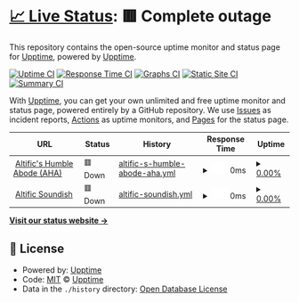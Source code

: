 # [📈 Live Status](https://status.altific.net): <!--live status--> **🟥 Complete outage**

This repository contains the open-source uptime monitor and status page for [Upptime](https://upptime.js.org), powered by [Upptime](https://github.com/upptime/upptime).

[![Uptime CI](https://github.com/AltiVR/uptime/workflows/Uptime%20CI/badge.svg)](https://github.com/AltiVR/uptime/actions?query=workflow%3A%22Uptime+CI%22)
[![Response Time CI](https://github.com/AltiVR/uptime/workflows/Response%20Time%20CI/badge.svg)](https://github.com/AltiVR/uptime/actions?query=workflow%3A%22Response+Time+CI%22)
[![Graphs CI](https://github.com/AltiVR/uptime/workflows/Graphs%20CI/badge.svg)](https://github.com/AltiVR/uptime/actions?query=workflow%3A%22Graphs+CI%22)
[![Static Site CI](https://github.com/AltiVR/uptime/workflows/Static%20Site%20CI/badge.svg)](https://github.com/AltiVR/uptime/actions?query=workflow%3A%22Static+Site+CI%22)
[![Summary CI](https://github.com/AltiVR/uptime/workflows/Summary%20CI/badge.svg)](https://github.com/AltiVR/uptime/actions?query=workflow%3A%22Summary+CI%22)

With [Upptime](https://upptime.js.org), you can get your own unlimited and free uptime monitor and status page, powered entirely by a GitHub repository. We use [Issues](https://github.com/upptime/upptime/issues) as incident reports, [Actions](https://github.com/AltiVR/uptime/actions) as uptime monitors, and [Pages](https://status.altific.net) for the status page.

<!--start: status pages-->
<!-- This summary is generated by Upptime (https://github.com/upptime/upptime) -->
<!-- Do not edit this manually, your changes will be overwritten -->
<!-- prettier-ignore -->
| URL | Status | History | Response Time | Uptime |
| --- | ------ | ------- | ------------- | ------ |
| <img alt="" src="https://icons.duckduckgo.com/ip3/www.altific.net.ico" height="13"> [Altific's Humble Abode (AHA)](https://www.altific.net/) | 🟥 Down | [altific-s-humble-abode-aha.yml](https://github.com/AltiVR/uptime/commits/HEAD/history/altific-s-humble-abode-aha.yml) | <details><summary><img alt="Response time graph" src="./graphs/altific-s-humble-abode-aha/response-time-week.png" height="20"> 0ms</summary><br><a href="https://status.altific.net/history/altific-s-humble-abode-aha"><img alt="Response time 0" src="https://img.shields.io/endpoint?url=https%3A%2F%2Fraw.githubusercontent.com%2FAltiVR%2Fuptime%2FHEAD%2Fapi%2Faltific-s-humble-abode-aha%2Fresponse-time.json"></a><br><a href="https://status.altific.net/history/altific-s-humble-abode-aha"><img alt="24-hour response time 0" src="https://img.shields.io/endpoint?url=https%3A%2F%2Fraw.githubusercontent.com%2FAltiVR%2Fuptime%2FHEAD%2Fapi%2Faltific-s-humble-abode-aha%2Fresponse-time-day.json"></a><br><a href="https://status.altific.net/history/altific-s-humble-abode-aha"><img alt="7-day response time 0" src="https://img.shields.io/endpoint?url=https%3A%2F%2Fraw.githubusercontent.com%2FAltiVR%2Fuptime%2FHEAD%2Fapi%2Faltific-s-humble-abode-aha%2Fresponse-time-week.json"></a><br><a href="https://status.altific.net/history/altific-s-humble-abode-aha"><img alt="30-day response time 0" src="https://img.shields.io/endpoint?url=https%3A%2F%2Fraw.githubusercontent.com%2FAltiVR%2Fuptime%2FHEAD%2Fapi%2Faltific-s-humble-abode-aha%2Fresponse-time-month.json"></a><br><a href="https://status.altific.net/history/altific-s-humble-abode-aha"><img alt="1-year response time 0" src="https://img.shields.io/endpoint?url=https%3A%2F%2Fraw.githubusercontent.com%2FAltiVR%2Fuptime%2FHEAD%2Fapi%2Faltific-s-humble-abode-aha%2Fresponse-time-year.json"></a></details> | <details><summary><a href="https://status.altific.net/history/altific-s-humble-abode-aha">0.00%</a></summary><a href="https://status.altific.net/history/altific-s-humble-abode-aha"><img alt="All-time uptime 13.33%" src="https://img.shields.io/endpoint?url=https%3A%2F%2Fraw.githubusercontent.com%2FAltiVR%2Fuptime%2FHEAD%2Fapi%2Faltific-s-humble-abode-aha%2Fuptime.json"></a><br><a href="https://status.altific.net/history/altific-s-humble-abode-aha"><img alt="24-hour uptime 0.00%" src="https://img.shields.io/endpoint?url=https%3A%2F%2Fraw.githubusercontent.com%2FAltiVR%2Fuptime%2FHEAD%2Fapi%2Faltific-s-humble-abode-aha%2Fuptime-day.json"></a><br><a href="https://status.altific.net/history/altific-s-humble-abode-aha"><img alt="7-day uptime 0.00%" src="https://img.shields.io/endpoint?url=https%3A%2F%2Fraw.githubusercontent.com%2FAltiVR%2Fuptime%2FHEAD%2Fapi%2Faltific-s-humble-abode-aha%2Fuptime-week.json"></a><br><a href="https://status.altific.net/history/altific-s-humble-abode-aha"><img alt="30-day uptime 0.00%" src="https://img.shields.io/endpoint?url=https%3A%2F%2Fraw.githubusercontent.com%2FAltiVR%2Fuptime%2FHEAD%2Fapi%2Faltific-s-humble-abode-aha%2Fuptime-month.json"></a><br><a href="https://status.altific.net/history/altific-s-humble-abode-aha"><img alt="1-year uptime 0.00%" src="https://img.shields.io/endpoint?url=https%3A%2F%2Fraw.githubusercontent.com%2FAltiVR%2Fuptime%2FHEAD%2Fapi%2Faltific-s-humble-abode-aha%2Fuptime-year.json"></a></details>
| <img alt="" src="https://icons.duckduckgo.com/ip3/www.altific.net.ico" height="13"> [Altific Soundish](https://www.altific.net/account/soundish) | 🟥 Down | [altific-soundish.yml](https://github.com/AltiVR/uptime/commits/HEAD/history/altific-soundish.yml) | <details><summary><img alt="Response time graph" src="./graphs/altific-soundish/response-time-week.png" height="20"> 0ms</summary><br><a href="https://status.altific.net/history/altific-soundish"><img alt="Response time 0" src="https://img.shields.io/endpoint?url=https%3A%2F%2Fraw.githubusercontent.com%2FAltiVR%2Fuptime%2FHEAD%2Fapi%2Faltific-soundish%2Fresponse-time.json"></a><br><a href="https://status.altific.net/history/altific-soundish"><img alt="24-hour response time 0" src="https://img.shields.io/endpoint?url=https%3A%2F%2Fraw.githubusercontent.com%2FAltiVR%2Fuptime%2FHEAD%2Fapi%2Faltific-soundish%2Fresponse-time-day.json"></a><br><a href="https://status.altific.net/history/altific-soundish"><img alt="7-day response time 0" src="https://img.shields.io/endpoint?url=https%3A%2F%2Fraw.githubusercontent.com%2FAltiVR%2Fuptime%2FHEAD%2Fapi%2Faltific-soundish%2Fresponse-time-week.json"></a><br><a href="https://status.altific.net/history/altific-soundish"><img alt="30-day response time 0" src="https://img.shields.io/endpoint?url=https%3A%2F%2Fraw.githubusercontent.com%2FAltiVR%2Fuptime%2FHEAD%2Fapi%2Faltific-soundish%2Fresponse-time-month.json"></a><br><a href="https://status.altific.net/history/altific-soundish"><img alt="1-year response time 0" src="https://img.shields.io/endpoint?url=https%3A%2F%2Fraw.githubusercontent.com%2FAltiVR%2Fuptime%2FHEAD%2Fapi%2Faltific-soundish%2Fresponse-time-year.json"></a></details> | <details><summary><a href="https://status.altific.net/history/altific-soundish">0.00%</a></summary><a href="https://status.altific.net/history/altific-soundish"><img alt="All-time uptime 5.86%" src="https://img.shields.io/endpoint?url=https%3A%2F%2Fraw.githubusercontent.com%2FAltiVR%2Fuptime%2FHEAD%2Fapi%2Faltific-soundish%2Fuptime.json"></a><br><a href="https://status.altific.net/history/altific-soundish"><img alt="24-hour uptime 0.00%" src="https://img.shields.io/endpoint?url=https%3A%2F%2Fraw.githubusercontent.com%2FAltiVR%2Fuptime%2FHEAD%2Fapi%2Faltific-soundish%2Fuptime-day.json"></a><br><a href="https://status.altific.net/history/altific-soundish"><img alt="7-day uptime 0.00%" src="https://img.shields.io/endpoint?url=https%3A%2F%2Fraw.githubusercontent.com%2FAltiVR%2Fuptime%2FHEAD%2Fapi%2Faltific-soundish%2Fuptime-week.json"></a><br><a href="https://status.altific.net/history/altific-soundish"><img alt="30-day uptime 0.00%" src="https://img.shields.io/endpoint?url=https%3A%2F%2Fraw.githubusercontent.com%2FAltiVR%2Fuptime%2FHEAD%2Fapi%2Faltific-soundish%2Fuptime-month.json"></a><br><a href="https://status.altific.net/history/altific-soundish"><img alt="1-year uptime 0.00%" src="https://img.shields.io/endpoint?url=https%3A%2F%2Fraw.githubusercontent.com%2FAltiVR%2Fuptime%2FHEAD%2Fapi%2Faltific-soundish%2Fuptime-year.json"></a></details>

<!--end: status pages-->

[**Visit our status website →**](https://status.altific.net)

## 📄 License

- Powered by: [Upptime](https://github.com/upptime/upptime)
- Code: [MIT](./LICENSE) © [Upptime](https://upptime.js.org)
- Data in the `./history` directory: [Open Database License](https://opendatacommons.org/licenses/odbl/1-0/)
